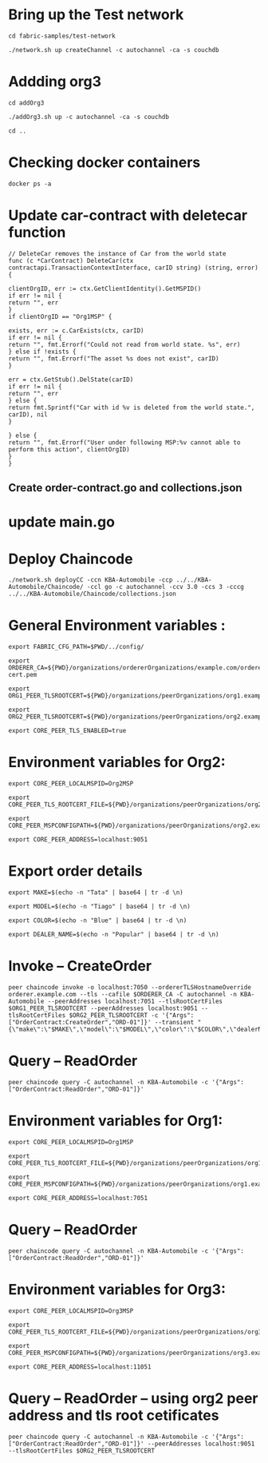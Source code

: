 # Bring up the Test network
```
cd fabric-samples/test-network
```
```
./network.sh up createChannel -c autochannel -ca -s couchdb
```
# Addding org3
```
cd addOrg3
```
```
./addOrg3.sh up -c autochannel -ca -s couchdb
```
```
cd ..
```
# Checking docker containers
```
docker ps -a
```
# Update car-contract with deletecar function
```
// DeleteCar removes the instance of Car from the world state
func (c *CarContract) DeleteCar(ctx contractapi.TransactionContextInterface, carID string) (string, error) {

clientOrgID, err := ctx.GetClientIdentity().GetMSPID()
if err != nil {
return "", err
}
if clientOrgID == "Org1MSP" {

exists, err := c.CarExists(ctx, carID)
if err != nil {
return "", fmt.Errorf("Could not read from world state. %s", err)
} else if !exists {
return "", fmt.Errorf("The asset %s does not exist", carID)
}

err = ctx.GetStub().DelState(carID)
if err != nil {
return "", err
} else {
return fmt.Sprintf("Car with id %v is deleted from the world state.", carID), nil
}

} else {
return "", fmt.Errorf("User under following MSP:%v cannot able to perform this action", clientOrgID)
}
}
```

## Create order-contract.go and collections.json

# update main.go 

# Deploy Chaincode

```
./network.sh deployCC -ccn KBA-Automobile -ccp ../../KBA-Automobile/Chaincode/ -ccl go -c autochannel -ccv 3.0 -ccs 3 -cccg ../../KBA-Automobile/Chaincode/collections.json
```
# General Environment variables :

```
export FABRIC_CFG_PATH=$PWD/../config/

export ORDERER_CA=${PWD}/organizations/ordererOrganizations/example.com/orderers/orderer.example.com/msp/tlscacerts/tlsca.example.com-cert.pem

export ORG1_PEER_TLSROOTCERT=${PWD}/organizations/peerOrganizations/org1.example.com/peers/peer0.org1.example.com/tls/ca.crt

export ORG2_PEER_TLSROOTCERT=${PWD}/organizations/peerOrganizations/org2.example.com/peers/peer0.org2.example.com/tls/ca.crt

export CORE_PEER_TLS_ENABLED=true
```
# Environment variables for Org2:

```
export CORE_PEER_LOCALMSPID=Org2MSP

export CORE_PEER_TLS_ROOTCERT_FILE=${PWD}/organizations/peerOrganizations/org2.example.com/peers/peer0.org2.example.com/tls/ca.crt

export CORE_PEER_MSPCONFIGPATH=${PWD}/organizations/peerOrganizations/org2.example.com/users/Admin@org2.example.com/msp

export CORE_PEER_ADDRESS=localhost:9051

```
# Export order details

```
export MAKE=$(echo -n "Tata" | base64 | tr -d \n)

export MODEL=$(echo -n "Tiago" | base64 | tr -d \n)

export COLOR=$(echo -n "Blue" | base64 | tr -d \n)

export DEALER_NAME=$(echo -n "Popular" | base64 | tr -d \n)

```
# Invoke – CreateOrder

```
peer chaincode invoke -o localhost:7050 --ordererTLSHostnameOverride orderer.example.com --tls --cafile $ORDERER_CA -C autochannel -n KBA-Automobile --peerAddresses localhost:7051 --tlsRootCertFiles $ORG1_PEER_TLSROOTCERT --peerAddresses localhost:9051 --tlsRootCertFiles $ORG2_PEER_TLSROOTCERT -c '{"Args":["OrderContract:CreateOrder","ORD-01"]}' --transient "{\"make\":\"$MAKE\",\"model\":\"$MODEL\",\"color\":\"$COLOR\",\"dealerName\":\"$DEALER_NAME\"}"
```
# Query – ReadOrder

```
peer chaincode query -C autochannel -n KBA-Automobile -c '{"Args":["OrderContract:ReadOrder","ORD-01"]}'
```
# Environment variables for Org1:
```
export CORE_PEER_LOCALMSPID=Org1MSP

export CORE_PEER_TLS_ROOTCERT_FILE=${PWD}/organizations/peerOrganizations/org1.example.com/peers/peer0.org1.example.com/tls/ca.crt

export CORE_PEER_MSPCONFIGPATH=${PWD}/organizations/peerOrganizations/org1.example.com/users/Admin@org1.example.com/msp

export CORE_PEER_ADDRESS=localhost:7051
```
# Query – ReadOrder
```
peer chaincode query -C autochannel -n KBA-Automobile -c '{"Args":["OrderContract:ReadOrder","ORD-01"]}'
```
# Environment variables for Org3:

```
export CORE_PEER_LOCALMSPID=Org3MSP

export CORE_PEER_TLS_ROOTCERT_FILE=${PWD}/organizations/peerOrganizations/org3.example.com/peers/peer0.org3.example.com/tls/ca.crt

export CORE_PEER_MSPCONFIGPATH=${PWD}/organizations/peerOrganizations/org3.example.com/users/Admin@org3.example.com/msp

export CORE_PEER_ADDRESS=localhost:11051
```
# Query – ReadOrder – using org2 peer address and tls root cetificates
```
peer chaincode query -C autochannel -n KBA-Automobile -c '{"Args":["OrderContract:ReadOrder","ORD-01"]}' --peerAddresses localhost:9051 --tlsRootCertFiles $ORG2_PEER_TLSROOTCERT
```
